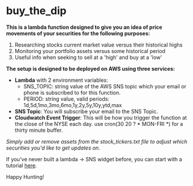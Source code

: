 # buy_the_dip
**This is a lambda function designed to give you an idea of price movements of your securities for the following purposes:**
1) Researching stocks current market value versus their historical highs
2) Monitoring your portfolio assets versus some historical period
3) Useful info when seeking to sell at a 'high' and buy at a 'low'

**The setup is designed to be deployed on AWS using three services:**
 - **Lambda** with 2 environment variables:
  	- SNS_TOPIC: string value of the AWS SNS topic which your email or phone is subscribed to for this function.
  	- PERIOD: string value, valid periods: 1d,5d,1mo,3mo,6mo,1y,2y,5y,10y,ytd,max
 - **SNS Topic**: You will subscribe your email to the SNS Topic.
 - **Cloudwatch Event Trigger**: This will be how you trigger the function at the close of the NYSE each day. use cron(30 20 ? * MON-FRI *) for a thirty minute buffer.

*Simply add or remove assets from the stock_tickers.txt file to adjust which securities you'd like to get updates on.*

If you've never built a lambda -> SNS widget before, you can start with a tutorial [here](https://www.youtube.com/watch?v=PsJsP-7cydk).

Happy Hunting!